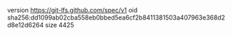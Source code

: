 version https://git-lfs.github.com/spec/v1
oid sha256:dd1099ab02cba558eb0bbed5ea6cf2b8411381503a407963e368d2d8e12d6264
size 4425
